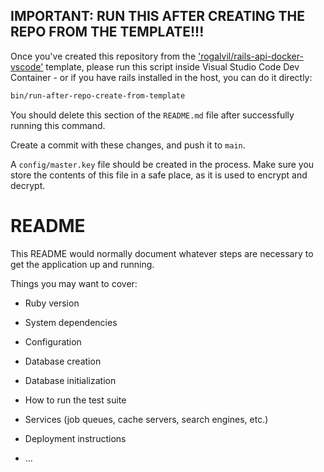 ## IMPORTANT: RUN THIS AFTER CREATING THE REPO FROM THE TEMPLATE!!!

Once you've created this repository from the
['rogalvil/rails-api-docker-vscode'](https://github.com/rogalvil/rails-api-docker-vscode)
template, please run this script inside Visual Studio Code Dev Container - or if
you have rails installed in the host, you can do it directly:

```bash
bin/run-after-repo-create-from-template
```

You should delete this section of the `README.md` file after successfully
running this command.

Create a commit with these changes, and push it to `main`.

A `config/master.key` file should be created in the process. Make sure you store
the contents of this file in a safe place, as it is used to encrypt and decrypt.

# README

This README would normally document whatever steps are necessary to get the
application up and running.

Things you may want to cover:

- Ruby version

- System dependencies

- Configuration

- Database creation

- Database initialization

- How to run the test suite

- Services (job queues, cache servers, search engines, etc.)

- Deployment instructions

- ...
